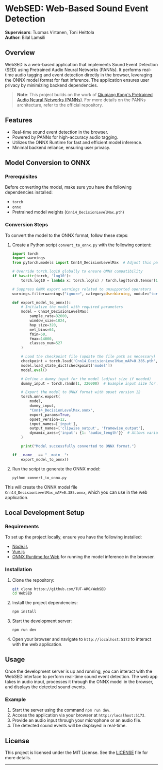 # WebSED: Web-Based Sound Event Detection

**Supervisors**: Tuomas Virtanen, Toni Heittola  
**Author**: Bilal Lamsili

## Overview

WebSED is a web-based application that implements Sound Event Detection (SED) using Pretrained Audio Neural Networks (PANNs). It performs real-time audio tagging and event detection directly in the browser, leveraging the ONNX model format for fast inference. The application ensures user privacy by minimizing backend dependencies.

> **Note**: This project builds on the work of [Qiuqiang Kong's Pretrained Audio Neural Networks (PANNs)](https://github.com/qiuqiangkong/audioset_tagging_cnn). For more details on the PANNs architecture, refer to the official repository.

## Features

- Real-time sound event detection in the browser.
- Powered by PANNs for high-accuracy audio tagging.
- Utilizes the ONNX Runtime for fast and efficient model inference.
- Minimal backend reliance, ensuring user privacy.

## Model Conversion to ONNX

### Prerequisites

Before converting the model, make sure you have the following dependencies installed:

- `torch`
- `onnx`
- Pretrained model weights (`Cnn14_DecisionLevelMax.pth`)

### Conversion Steps

To convert the model to the ONNX format, follow these steps:

1. Create a Python script `convert_to_onnx.py` with the following content:

    ```python
    import torch
    import warnings
    from pytorch.models import Cnn14_DecisionLevelMax  # Adjust this path if needed

    # Override torch.log10 globally to ensure ONNX compatibility
    if hasattr(torch, 'log10'):
        torch.log10 = lambda x: torch.log(x) / torch.log(torch.tensor(10.0))

    # Suppress ONNX export warnings related to unsupported operators
    warnings.filterwarnings("ignore", category=UserWarning, module="torch.onnx")

    def export_model_to_onnx():
        # Initialize the model with required parameters
        model = Cnn14_DecisionLevelMax(
            sample_rate=32000,
            window_size=1024,
            hop_size=320,
            mel_bins=64,
            fmin=50,
            fmax=14000,
            classes_num=527
        )

        # Load the checkpoint file (update the file path as necessary)
        checkpoint = torch.load('Cnn14_DecisionLevelMax_mAP=0.385.pth', map_location='cpu')
        model.load_state_dict(checkpoint['model'])
        model.eval()

        # Define a dummy input for the model (adjust size if needed)
        dummy_input = torch.randn(1, 320000)  # Example input size for 32kHz audio

        # Export the model to ONNX format with opset version 12
        torch.onnx.export(
            model,
            dummy_input,
            "Cnn14_DecisionLevelMax.onnx",
            export_params=True,
            opset_version=12,
            input_names=['input'],
            output_names=['clipwise_output', 'framewise_output'],
            dynamic_axes={'input': {1: 'audio_length'}}  # Allows variable input lengths
        )

        print("Model successfully converted to ONNX format.")

    if __name__ == "__main__":
        export_model_to_onnx()
    ```

2. Run the script to generate the ONNX model:

    ```bash
    python convert_to_onnx.py
    ```

This will create the ONNX model file `Cnn14_DecisionLevelMax_mAP=0.385.onnx`, which you can use in the web application.

## Local Development Setup

### Requirements

To set up the project locally, ensure you have the following installed:

- [Node.js](https://nodejs.org/)
- [Vue.js](https://vuejs.org/)
- [ONNX Runtime for Web](https://github.com/microsoft/onnxruntime) for running the model inference in the browser.

### Installation

1. Clone the repository:

    ```bash
    git clone https://github.com/TUT-ARG/WebSED
    cd WebSED
    ```

2. Install the project dependencies:

    ```bash
    npm install
    ```

3. Start the development server:

    ```bash
    npm run dev
    ```

4. Open your browser and navigate to `http://localhost:5173` to interact with the web application.

## Usage

Once the development server is up and running, you can interact with the WebSED interface to perform real-time sound event detection. The web app takes in audio input, processes it through the ONNX model in the browser, and displays the detected sound events.

### Example

1. Start the server using the command `npm run dev`.
2. Access the application via your browser at `http://localhost:5173`.
3. Provide an audio input through your microphone or an audio file.
4. The detected sound events will be displayed in real-time.


## License

This project is licensed under the MIT License. See the [LICENSE](LICENSE) file for more details.


---


